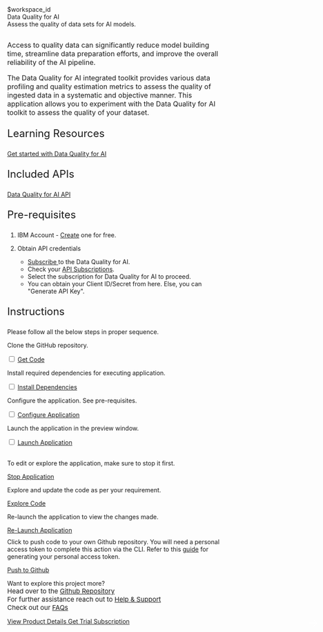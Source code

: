 <html>
<head>
  <meta name="viewport" content="width=device-width, initial-scale=1">
  <link rel="stylesheet" href="style.css">
  <style>
    .header {
      background-image: url('https://raw.githubusercontent.com/IBM/Developer-Playground/development/didact/images/data-quality.png');
    }
  </style>
</head>
<body>
  <div style="margin-top:2rem"></div>
  <div class="hidden-state">$workspace_id</div>
  <div class="header">
    <div class="left-content">
      <div class="apptitle">
        Data Quality for AI
      </div>
      <div class="subheading">
        Assess the quality of data sets for AI models.
      </div>
    </div>
  </div>
  <br>
  <br>
  <div class="section" style="font-size:16px; margin-top:-1.25rem">
    <p>
      Access to quality data can significantly reduce model building time, streamline data preparation efforts, and
      improve the overall reliability of the AI pipeline.</p>
    <p>
      The Data Quality for AI integrated toolkit provides various data profiling and quality estimation metrics to
      assess the quality of ingested data in a systematic and objective manner. This application allows you to
      experiment with the Data Quality for AI toolkit to assess the quality of your dataset.
    </p>
  </div>
  <div class="section">
    <p style="font-size:24px">Learning Resources</p>
    <div>
      <a href="https://developer.ibm.com/learningpaths/data-quality-ai-toolkit/">Get started with Data Quality for
        AI</a></br>
    </div>
  </div>
  <div class="section">
    <p style="font-size:24px">Included APIs</p>
    <div>
      <p><a href="https://developer.ibm.com/apis/catalog/dataquality4ai--data-quality-for-ai/Introduction">Data Quality
          for AI API</a></p>
    </div>
  </div>
  <div class="section">
    <p style="font-size:24px">Pre-requisites</p>
    <div>
      <ol>
        <li>
          <p>IBM Account - <a href="https://ibm.com/registration?cm_sp=ibmdev--developer-sandbox--cloudreg">Create</a>
            one for free.</p>
        </li>
        <li>Obtain API credentials </li>
        <ul>
          <li><a href="https://www.ibm.com/account/reg/us-en/signup?formid=urx-50307">Subscribe </a> to the Data Quality
            for AI.</li>
          <li>Check your <a href="https://developer.ibm.com/profile/myapis"> API Subscriptions</a>.</li>
          <li>Select the subscription for Data Quality for AI to proceed.</li>
          <li>You can obtain your Client ID/Secret from here. Else, you can "Generate API Key".</li>
        </ul>
      </ol>
    </div>
  </div>
  <div class="section">
    <p style="font-size:24px">Instructions</p>
    <p>Please follow all the below steps in proper sequence.</p>
  </div>
  <div class="timeline-container">
    <div class="timeline step git-clone">
      <div class="content">
        <p>Clone the GitHub repository.</p>
      </div>
      <input type="checkbox">
      <a id="step" class="button is-dark is-medium" title="Get the Code"
        href="didact://?commandId=extension.sendToTerminal&text=data-quality%7Cget-code%7Cdata-quality|git%20clone%20-b%20DART%20https://github.com/IBM/Developer-Playground.git%20${CHE_PROJECTS_ROOT}/data-quality/">Get
        Code</a>
      <span class="dot"></span>
    </div>
    <div class="timeline step install-dependencies">
      <div class="content">
        <p>Install required dependencies for executing application.</p>
      </div>
      <input type="checkbox">
      <a id="step" class="button is-dark is-medium" title="Build the Application"
        href="didact://?commandId=extension.sendToTerminal&text=data-quality%7Cbuild-application%7Cdata-quality|cd%20${CHE_PROJECTS_ROOT}/data-quality/DataQuality%20%26%26%20npm%20install%20--production">Install
        Dependencies</a>
      <span class="dot"></span>
    </div>
    <div class="timeline step configure-application">
      <div class="content">
        <p>Configure the application. See pre-requisites.</p>
      </div>
      <input type="checkbox">
      <a id="step" class="button is-dark is-medium" title="Open the File"
        href="didact://?commandId=extension.openFile&text=data-quality%7Cconfigure-application%7C${CHE_PROJECTS_ROOT}/data-quality/DataQuality/.env">Configure
        Application</a>
      <span class="dot"></span>
    </div>
    <div class="timeline step launch-application">
      <div class="content">
        <p>Launch the application in the preview window.</p>
      </div>
      <input type="checkbox">
      <a id="step" class="button is-dark is-medium" title="Launch the Application"
        href="didact://?commandId=extension.sendToTerminal&text=data-quality%7Claunch-application%7Cdata-quality|cd%20${CHE_PROJECTS_ROOT}/data-quality/DataQuality%20%26%26%20node%20server.js">Launch
        Application</a>
      <span class="dot"></span>
    </div>
  </div>
  <br>
  <div class="footer">
    <div class="footer-cta">
      <div class="footer-step stop-application" style="background:transparent">
        <p>To edit or explore the application, make sure to stop it first.</p>
        <a class="button is-dark is-medium" title="Stop Application"
          href="didact://?commandId=vscode.didact.sendNamedTerminalCtrlC&text=data-quality">Stop Application</a>
      </div>
      <div class="footer-step explore-application" style="background:transparent">
        <p>Explore and update the code as per your requirement.</p>
        <a class="button is-dark is-medium" title="Explore the Code"
          href="didact://?commandId=extension.openFile&text=data-quality%7Cexplore-code%7C${CHE_PROJECTS_ROOT}/data-quality/DataQuality/src/App.js">Explore
          Code</a>
      </div>
      <div class="footer-step re-launch-application" style="background:transparent">
        <p>Re-launch the application to view the changes made.</p>
        <a class="button is-dark is-medium" title="Re-Launch the Application"
          href="didact://?commandId=extension.sendToTerminal&text=data-quality%7Crelaunch-application%7Cdata-quality|cd%20${CHE_PROJECTS_ROOT}/data-quality/DataQuality%20%26%26%20npm%20install%20--only=dev%20%26%26%20rm%20-rf%20build%20%26%26%20npm%20run%20build%20%26%26%20node%20server.js">Re-Launch
          Application</a>
      </div>
      <div class="footer-step git-push" style="background:transparent">
        <p style="margin-top:0.625rem;">Click to push code to your own Github repository. You will need a personal access
          token to complete this action via the CLI. Refer to this <a
            href="https://docs.github.com/en/authentication/keeping-your-account-and-data-secure/creating-a-personal-access-token">guide</a>
          for generating your personal access token.</p>
        <a class="button is-dark is-medium" title="Delete services from IBM Cloud"
          href="didact://?commandId=vscode.didact.sendNamedTerminalAString&text=sandbox%20terminal$$sh%20/github.sh ">Push
          to Github</a>
      </div>
    </div>
    <div class="image-div">
      <p class="image-content">Want to explore this project more?
        <span style="font-size:15px;margin-top:0px;display:block;">Head over to the <a
            href="https://github.com/IBM/Developer-Playground/tree/DART" target="_blank">Github Repository</a></span>
        <span style="font-size:15px;margin-top:0px;display:block;">For further assistance reach out to <a
            href="https://github.com/IBM/Technology-Sandbox-Support/issues/new/choose" target="_blank"> Help &
            Support</a></span>
        <span style="font-size:15px;margin-top:0px;display:block;">Check out our <a
            href="https://ibm.github.io/Technology-Sandbox-Support/" target="_blank"> FAQs</a></span>
      </p>
      <div class="image-btn">
        <a class="image-link" href="didact://?commandId=extension.openURL&text=data-quality%7Cview-product-details%7Chttps://www.ibm.com/products/dqaiapi
               " target="_blank">
          View Product Details
          <span>
            <svg style="position: absolute; right: 0.625rem;" fill="#ffffff" focusable="false"
              preserveAspectRatio="xMidYMid meet" xmlns="http://www.w3.org/2000/  svg" width="25" height="25"
              viewBox="0 0 32 32" aria-hidden="true">
              <path d="M18 6L16.6 7.4 24.1 15 3 15 3 17 24.1 17 16.6 24.6 18 26 28 16z"></path>
              <title>Arrow right</title>
            </svg>
          </span>
        </a>
        <a class="image-link"
          href="didact://?commandId=extension.openURL&text=data-quality%7Cget-trial-subscription%7Chttps://www.ibm.com/account/reg/us-en/signup?formid=urx-50307"
          target="_blank">
          Get Trial Subscription
          <span>
            <svg style="position: absolute; right: 0.625rem;" fill="#ffffff" focusable="false"
              preserveAspectRatio="xMidYMid meet" xmlns="http://www.w3.org/2000/  svg" width="25" height="25"
              viewBox="0 0 32 32" aria-hidden="true">
              <path d="M18 6L16.6 7.4 24.1 15 3 15 3 17 24.1 17 16.6 24.6 18 26 28 16z"></path>
              <title>Arrow right</title>
            </svg>
          </span>
        </a>
      </div>
    </div>
  </div>
</body>
<script src="progressive.js"></script>
</html>